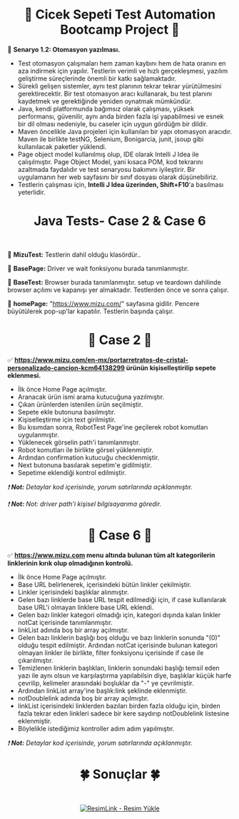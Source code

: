 <div align ="center">   
    
# :hibiscus: Cicek Sepeti Test Automation Bootcamp Project :hibiscus: 

</div>

:pushpin: **Senaryo 1.2: Otomasyon yazılması.**
&nbsp;

- Test otomasyon çalışmaları hem zaman kaybını hem de hata oranını en aza indirmek için  yapılır. Testlerin verimli 
ve hızlı gerçekleşmesi, yazılım geliştirme süreçlerinde önemli bir katkı sağlamaktadır. 
- Sürekli gelişen sistemler, aynı test planının tekrar tekrar yürütülmesini gerektirecektir. Bir test otomasyon aracı kullanarak, bu test planını kaydetmek ve gerektiğinde yeniden oynatmak mümkündür.
- Java, kendi platformunda bağımsız olarak çalışması, yüksek performansı, güvenilir, aynı anda birden fazla işi yapabilmesi ve esnek bir dil olması nedeniyle, bu caseler için uygun gördüğm bir dildir.
-  Maven öncelikle Java projeleri için kullanılan bir yapı otomasyon aracıdır. Maven ile birlikte testNG, Selenium, Bonigarcia, junit, jsoup gibi kullanılacak paketler yüklendi. 
- Page object model kullanılmış olup, IDE olarak Intelli J Idea ile çalışılmıştır. Page Object Model, yani kısaca POM, kod tekrarını azaltmada faydalıdır ve test senaryosu bakımını iyileştirir. Bir uygulamanın her web sayfasını bir sınıf dosyası olarak düşünebiliriz.
- Testlerin çalışması için, **Intelli J Idea üzerinden, Shift+F10**'a basılması yeterlidir.
<div align ="center">
  
# Java Tests- Case 2 & Case 6 
</div align ="center"> 
&nbsp;

:fish_cake: **MizuTest:** Testlerin dahil olduğu klasördür.. 
&nbsp;

:fish_cake: **BasePage:** Driver ve wait fonksiyonu burada tanımlanmıştır. 
&nbsp;

:fish_cake: **BaseTest:** Browser burada tanımlanmıştır. setup ve teardown dahilinde browser açılımı ve kapanışı yer almaktadır. Testlerden önce ve sonra çalışır. 
&nbsp;

:fish_cake: **homePage:** "https://www.mizu.com/" sayfasına gidilir. Pencere büyütülerek pop-up'lar kapatılır. Testlerin başında çalışır. 
&nbsp;

<div align ="center">
  
# :dart: Case 2 :dart:
</div align ="center">

:white_check_mark: **https://www.mizu.com/en-mx/portarretratos-de-cristal-personalizado-cancion-kcm64138299 ürünün kişiselleştirilip sepete eklenmesi.**
&nbsp;

- İlk önce Home Page açılmıştır. 
- Aranacak ürün ismi arama kutucuğuna yazılmıştır.
- Çıkan ürünlerden istenilen ürün seçilmiştir.
- Sepete ekle butonuna basılmıştır.
- Kişiselleştirme için text girilmiştir.
- Bu kısımdan sonra, RobotTest Page'ine geçilerek robot komutları uygulanmıştır.
- Yüklenecek görselin path'i tanımlanmıştır.
- Robot komutları ile birlikte görsel yüklenmiştir.
- Ardından confirmation kutucuğu checklenmiştir.
- Next butonuna basılarak sepetim'e gidilmiştir.
- Sepetime eklendiği kontrol edilmiştir.
&nbsp; 

*:exclamation: **Not:** Detaylar kod içerisinde, yorum satırlarında açıklanmıştır.*
&nbsp;

*:exclamation: **Not:** Not: driver path'i kişisel bilgisayarıma göredir.*
&nbsp;

<div align ="center">
  
# :dart: Case 6 :dart:
</div align ="center">

:white_check_mark: **https://www.mizu.com menu altında bulunan tüm alt kategorilerin linklerinin kırık olup olmadığının kontrolü.**
&nbsp;

- İlk önce Home Page açılmıştır.
- Base URL belirlenerek, içerisindeki bütün linkler çekilmiştir.
- Linkler içerisindeki başlıklar alınmıştır.
- Gelen bazı linklerde base URL tespit edilmediği için, if case kullanılarak base URL'i olmayan linklere base URL eklendi.
- Gelen bazı linkler kategori olmadığı için, kategori dışında kalan linkler notCat içerisinde tanımlanmıştır.
- linkList adında boş bir array açılmıştır.
- Gelen bazı linklerin başlığı boş olduğu ve bazı linklerin sonunda "(0)" olduğu tespit edilmiştir. Ardından notCat içerisinde bulunan kategori olmayan linkler ile birlikte, filter fonksiyonu içerisinde if case ile çıkarılmıştır.
- Temizlenen linklerin başlıkları, linklerin sonundaki başlığı temsil eden yazı ile aynı olsun ve karşılaştırma yapılabilsin diye, başlıklar küçük harfe çevrilip, kelimeler arasındaki boşluklar da "-" ye çevrilmiştir.
- Ardından linkList array'ine başlık:link şeklinde eklenmiştir.    
- notDoublelink adında boş bir array açılmıştır.
- linkList içerisindeki linklerden bazıları birden fazla olduğu için, birden fazla tekrar eden linkleri sadece bir kere saydırıp notDoublelink listesine eklenmiştir.
- Böylelikle istediğimiz kontroller adım adım yapılmıştır.
&nbsp;

*:exclamation: **Not:** Detaylar kod içerisinde, yorum satırlarında açıklanmıştır.*
&nbsp;

<div align ="center">
  
  # :four_leaf_clover: Sonuçlar :four_leaf_clover:
  &nbsp;
  
<a href="https://resimlink.com/ZHJTLvK" title="ResimLink - Resim Yükle"><img src="https://r.resimlink.com/ZHJTLvK.jpg" title="ResimLink - Resim Yükle" alt="ResimLink - Resim Yükle"></a>
</div align ="center">

